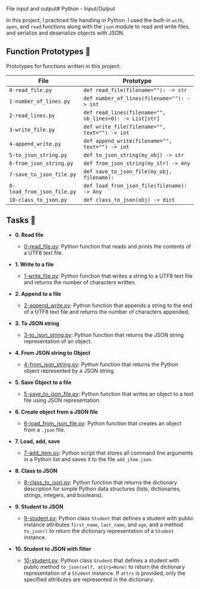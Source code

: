 File input and output# Python - Input/Output

In this project, I practiced file handling in Python. I used the built-in `with`,
`open`, and `read` functions along with the `json` module to read and write files,
and serialize and deserialize objects with JSON.

## Function Prototypes :floppy_disk:

Prototypes for functions written in this project:

| File                 | Prototype                                       |
| -------------------- | ----------------------------------------------- |
| `0-read_file.py`     | `def read_file(filename=""): -> str`            |
| `1-number_of_lines.py` | `def number_of_lines(filename=""): -> int`    |
| `2-read_lines.py`    | `def read_lines(filename="", nb_lines=0): -> List[str]` |
| `3-write_file.py`    | `def write_file(filename="", text="") -> int`   |
| `4-append_write.py`  | `def append_write(filename="", text="") -> int` |
| `5-to_json_string.py`| `def to_json_string(my_obj) -> str`            |
| `6-from_json_string.py`| `def from_json_string(my_str) -> Any`         |
| `7-save_to_json_file.py`| `def save_to_json_file(my_obj, filename):`   |
| `8-load_from_json_file.py`| `def load_from_json_file(filename): -> Any`  |
| `10-class_to_json.py`| `def class_to_json(obj) -> dict`               |

## Tasks :page_with_curl:

* **0. Read file**
  * [0-read_file.py](./0-read_file.py): Python function that reads and prints the contents of a UTF8 text
  file.

* **1. Write to a file**
  * [1-write_file.py](./1-write_file.py): Python function that writes a string to a UTF8 text
  file and returns the number of characters written.

* **2. Append to a file**
  * [2-append_write.py](./2-append_write.py): Python function that appends a string to the end of a
  UTF8 text file and returns the number of characters appended.

* **3. To JSON string**
  * [3-to_json_string.py](./3-to_json_string.py): Python function that returns the JSON string
  representation of an object.

* **4. From JSON string to Object**
  * [4-from_json_string.py](./4-from_json_string.py): Python function that returns the Python object
  represented by a JSON string.

* **5. Save Object to a file**
  * [5-save_to_json_file.py](./5-save_to_json_file.py): Python function that writes an object to a text
  file using JSON representation.

* **6. Create object from a JSON file**
  * [6-load_from_json_file.py](./6-load_from_json_file.py): Python function that creates an object from a
  `.json` file.

* **7. Load, add, save**
  * [7-add_item.py](./7-add_item.py): Python script that stores all command line arguments in a
  Python list and saves it to the file `add_item.json`.

* **8. Class to JSON**
  * [8-class_to_json.py](./8-class_to_json.py): Python function that returns the dictionary
  description for simple Python data structures (lists, dictionaries, strings,
  integers, and booleans).

* **9. Student to JSON**
  * [9-student.py](./9-student.py): Python class `Student` that defines a student with
    public instance attributes `first_name`, `last_name`, and `age`, and a
    method `to_json()` to return the dictionary representation of a `Student` instance.

* **10. Student to JSON with filter**
  * [10-student.py](./10-student.py): Python class `Student` that defines a student with
    public method `to_json(self, attrs=None)` to return the
    dictionary representation of a `Student` instance. If `attrs` is provided, only
    the specified attributes are represented in the dictionary.
